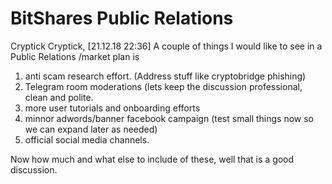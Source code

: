 # BitShares Public Relations

Cryptick Cryptick, [21.12.18 22:36]
A couple of things I would like to see in a Public Relations /market plan is 
1. anti scam research effort. (Address stuff like cryptobridge phishing) 
2. Telegram room moderations (lets keep the discussion professional, clean and polite. 
3. more user tutorials and onboarding efforts 
4. minnor adwords/banner facebook campaign (test small things now so we can expand later as needed) 
5. official social media channels.   

Now how much and what else to include of these, well that is a good discussion.
